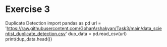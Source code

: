 # Exercise 3
Duplicate Detection
import pandas as pd
url = 'https://raw.githubusercontent.com/GoharArshakyan/Task3/main/data_scientist_duplicate_detection.csv'
dup_data = pd.read_csv(url)
print(dup_data.head())
